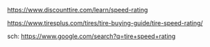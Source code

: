 https://www.discounttire.com/learn/speed-rating

https://www.tiresplus.com/tires/tire-buying-guide/tire-speed-rating/

sch: https://www.google.com/search?q=tire+speed+rating
